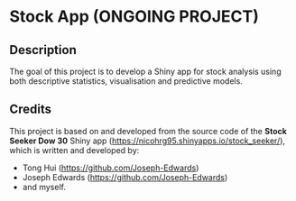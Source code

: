 # Stock App (ONGOING PROJECT)

## Description
The goal of this project is to develop a Shiny app for stock analysis using both descriptive statistics, visualisation and predictive models. 

## Credits
This project is based on and developed from the source code of the **Stock Seeker Dow 30** Shiny app (https://nicohrg95.shinyapps.io/stock_seeker/), which is written and developed by:

- Tong Hui (https://github.com/Joseph-Edwards)
- Joseph Edwards (https://github.com/Joseph-Edwards) 
- and myself.
